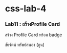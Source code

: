 # css-lab-4
### Lab11 : สร้างProfile Card 
สร้าง Profile Card พร้อม badge

ชัยรัตน์ ทรัพย์สนอง (ตูน)
